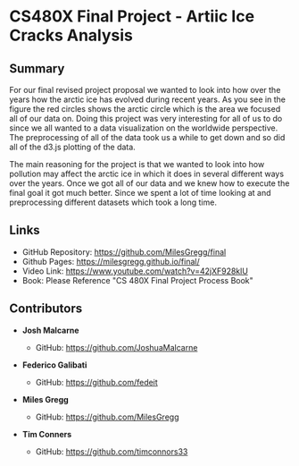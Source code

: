 CS480X Final Project - Artiic Ice Cracks Analysis
===

Summary
---

For our final revised project proposal we wanted to look into how over the years how the arctic ice has evolved during recent years. As you see in the figure the red circles shows the arctic circle which is the area we focused all of our data on. Doing this project was very interesting for all of us to do since we all wanted to a data visualization on the worldwide perspective. The preprocessing of all of the data took us a while to get down and so did all of the d3.js plotting of the data. 

The main reasoning for the project is that we wanted to look into how pollution may affect the arctic ice in which it does in several different ways over the years. Once we got all of our data and we knew how to execute the final goal it got much better. Since we spent a lot of time looking at and preprocessing different datasets which took a long time.

Links
---

- GitHub Repository: https://github.com/MilesGregg/final
- Github Pages: https://milesgregg.github.io/final/ 
- Video Link: https://www.youtube.com/watch?v=42jXF928klU
- Book: Please Reference "CS 480X Final Project Process Book"

Contributors
---

-   **Josh Malcarne**

    -   GitHub: https://github.com/JoshuaMalcarne

-   **Federico Galibati**

    -   GitHub: https://github.com/fedeit

-   **Miles Gregg**

    -   GitHub: https://github.com/MilesGregg

-   **Tim Conners**

    -   GitHub: https://github.com/timconnors33
